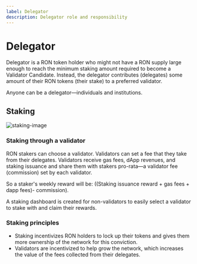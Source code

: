 ```yaml
---
label: Delegator
description: Delegator role and responsibility
---
```


# Delegator

Delegator is a RON token holder who might not have a RON supply large enough to reach the minimum staking amount required to become a Validator Candidate. Instead, the delegator contributes (delegates) some amount of their RON tokens (their stake) to a preferred validator.

Anyone can be a delegator—individuals and institutions.

## Staking

![staking-image](https://3728267208-files.gitbook.io/~/files/v0/b/gitbook-x-prod.appspot.com/o/spaces%2F-MaRp7V47Edvpxuob07C%2Fuploads%2Fm6kqTmqMGZAFHx2wz5gT%2F7_Staking.jpg?alt=media&token=59576614-ec13-4589-b01f-9fd82fa5dc50)

### Staking through a validator

RON stakers can choose a validator. Validators can set a fee that they take from their delegates. Validators receive gas fees, dApp revenues, and staking issuance and share them with stakers pro-rata—a validator fee (commission) set by each validator.

So a staker's weekly reward will be:
 ((Staking issuance reward + gas fees + dapp fees)- commission).

A staking dashboard is created for non-validators to easily select a validator to stake with and claim their rewards.

### Staking principles

* Staking incentivizes RON holders to lock up their tokens and gives them more ownership of the network for this conviction.
* Validators are incentivized to help grow the network, which increases the value of the fees collected from their delegates.